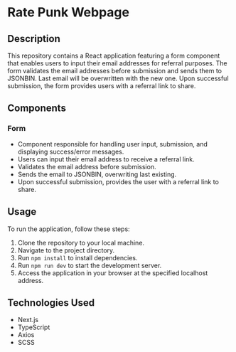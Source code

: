 # Rate Punk Webpage

## Description

This repository contains a React application featuring a form component that enables users to input their email addresses for referral purposes. The form validates the email addresses before submission and sends them to JSONBIN. Last email will be overwritten with the new one. Upon successful submission, the form provides users with a referral link to share.

## Components

### Form

- Component responsible for handling user input, submission, and displaying success/error messages.
- Users can input their email address to receive a referral link.
- Validates the email address before submission.
- Sends the email to JSONBIN, overwriting last existing.
- Upon successful submission, provides the user with a referral link to share.

## Usage

To run the application, follow these steps:

1. Clone the repository to your local machine.
2. Navigate to the project directory.
3. Run `npm install` to install dependencies.
4. Run `npm run dev` to start the development server.
5. Access the application in your browser at the specified localhost address.

## Technologies Used

- Next.js
- TypeScript
- Axios
- SCSS
